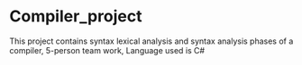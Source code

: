 # Compiler_project
This project contains syntax lexical analysis and syntax analysis phases of a compiler, 5-person team work, Language used is C#
